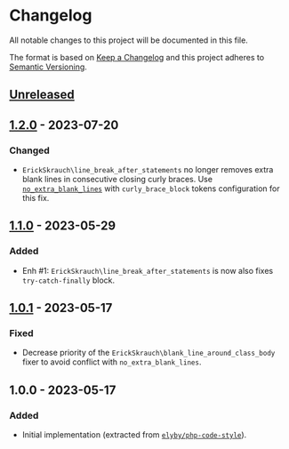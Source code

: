 # Changelog
All notable changes to this project will be documented in this file.

The format is based on [Keep a Changelog](http://keepachangelog.com/en/1.0.0/)
and this project adheres to [Semantic Versioning](http://semver.org/spec/v2.0.0.html).

## [Unreleased]

## [1.2.0] - 2023-07-20
### Changed
- `ErickSkrauch\line_break_after_statements` no longer removes extra blank lines in consecutive closing curly braces. Use [`no_extra_blank_lines`](https://github.com/PHP-CS-Fixer/PHP-CS-Fixer/blob/master/doc/rules/whitespace/no_extra_blank_lines.rst) with `curly_brace_block` tokens configuration for this fix.

## [1.1.0] - 2023-05-29
### Added
- Enh #1: `ErickSkrauch\line_break_after_statements` is now also fixes `try-catch-finally` block.

## [1.0.1] - 2023-05-17
### Fixed
- Decrease priority of the `ErickSkrauch\blank_line_around_class_body` fixer to avoid conflict with `no_extra_blank_lines`.

## 1.0.0 - 2023-05-17
### Added
- Initial implementation (extracted from [`elyby/php-code-style`](https://github.com/elyby/php-code-style/tree/0.5.0)).

[Unreleased]: https://github.com/erickskrauch/php-cs-fixer-custom-fixers/compare/1.2.0...HEAD
[1.2.0]: https://github.com/elyby/php-code-style/compare/1.1.0...1.2.0
[1.1.0]: https://github.com/elyby/php-code-style/compare/1.0.1...1.1.0
[1.0.1]: https://github.com/elyby/php-code-style/compare/1.0.0...1.0.1
